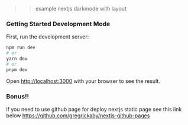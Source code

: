 >> example nextjs darkmode with layout
### Getting Started Development Mode

First, run the development server:

```bash
npm run dev
# or
yarn dev
# or
pnpm dev
```

Open [http://localhost:3000](http://localhost:3000) with your browser to see the result.


### Bonus!!
if you need to use github page for deploy nextjs static page see this link below
https://github.com/gregrickaby/nextjs-github-pages